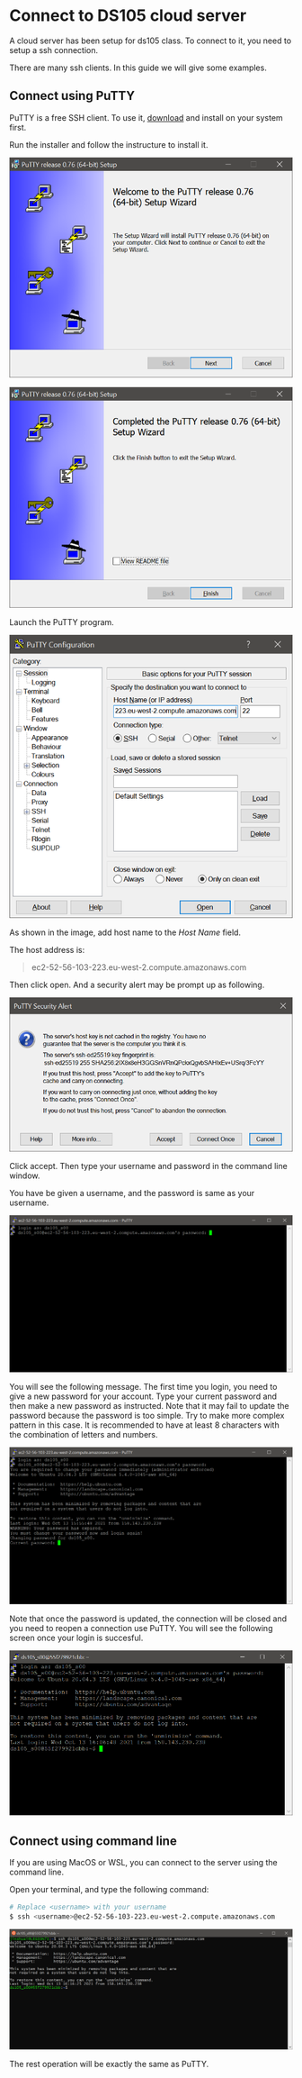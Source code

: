 # Connect to DS105 cloud server

A cloud server has been setup for ds105 class. To connect to it, you need to setup a ssh connection.

There are many ssh clients. In this guide we will give some examples.

## Connect using PuTTY

PuTTY is a free SSH client. To use it, [download](https://www.chiark.greenend.org.uk/~sgtatham/putty/latest.html) and install on your system first.

Run the installer and follow the instructure to install it.

![install-putty-1](images/install-putty-1.PNG "install-putty-1")

![install-putty-4](images/install-putty-4.PNG "install-putty-4")

Launch the PuTTY program.

![putty-ui](images/putty-ui.PNG "putty-ui")

As shown in the image, add host name to the *Host Name* field.

The host address is:

> ec2-52-56-103-223.eu-west-2.compute.amazonaws.com

Then click open. And a security alert may be prompt up as following. 

![putty-security-alert](images/putty-security-alert.PNG "putty-security-alert")

Click accept. Then type your username and password in the command line window. 

You have be given a username, and the password is same as your username.

![putty-login](images/putty-login.PNG "putty-login")

You will see the following message. The first time you login, you need to give a new password for your account. Type your current password and then make a new password as instructed. Note that it may fail to update the password because the password is too simple. Try to make more complex pattern in this case. It is recommended to have at least 8 characters with the combination of letters and numbers.

![putty-reset-pwd](images/putty-reset-pwd.PNG "putty-reset-pwd")

Note that once the password is updated, the connection will be closed and you need to reopen a connection use PuTTY. You will see the following screen once your login is succesful.

![putty-login-success](images/putty-login-success.PNG "putty-login-success")

## Connect using command line

If you are using MacOS or WSL, you can connect to the server using the command line.

Open your terminal, and type the following command: 

```bash
# Replace <username> with your username
$ ssh <username>@ec2-52-56-103-223.eu-west-2.compute.amazonaws.com
```

![command-ssh](images/command-ssh.PNG "command-ssh")

The rest operation will be exactly the same as PuTTY.
